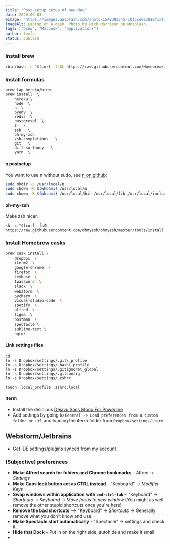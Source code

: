 ```yaml
---
title: "Post-setup setup of new Mac"
date: 2020-06-03
eImage: "https://images.unsplash.com/photo-1542393545-10f5cde2c810?ixlib=rb-1.2.1&ixid=eyJhcHBfaWQiOjEyMDd9&auto=format&fit=crop&w=1001&q=80"
imageAlt: Laptop on a desk. Photo by Nick Morrison on Unsplash.
tags: ["brew", "Macbook", "applications"]
author: tomfa
status: publish
---
```



### Install brew
```sh
/bin/bash -c "$(curl -fsSL https://raw.githubusercontent.com/Homebrew/install/master/install.sh)"
```

### Install formulas
```
brew tap heroku/brew
brew install  \
    heroku \
    node  \
    n  \
    pyenv  \
    redis  \
    postgresql  \
    z   \
    zsh   \
    oh-my-zsh 
    zsh-completions   \
    git   \
    diff-so-fancy   \
    yarn  \

```

#### n postsetup
You want to use n without sudo, see [n on github](https://github.com/tj/n):

```sh
sudo mkdir -p /usr/local/n
sudo chown -R $(whoami) /usr/local/n
sudo chown -R $(whoami) /usr/local/bin /usr/local/lib /usr/local/include /usr/local/share
```

#### oh-my-zsh
Make zsh nicer.

```
sh -c "$(curl -fsSL https://raw.githubusercontent.com/ohmyzsh/ohmyzsh/master/tools/install.sh)"
```

### Install Homebrew casks
```sh
brew cask install \
    dropbox  \
    iterm2  \
    google-chrome  \
    firefox  \
    keybase  \
    1password  \
    slack  \
    webstorm  \
    pycharm  \
    visual-studio-code  \
    spotify  \
    alfred  \
    figma  \
    postman  \
    spectacle \
    sublime-text \
    ngrok
```

#### Link settings files

```
cd
ln -s Dropbox/settings/.git\_profile
ln -s Dropbox/settings/.bash\_profile
ln -s Dropbox/settings/.gitignore\_global
ln -s Dropbox/settings/.gitconfig
ln -s Dropbox/settings/.zshrc
```

```
touch .local_profile .zshrc.local
```

#### Iterm

*   Install the delicious [Dejavu Sans Mono For Powerline](https://github.com/powerline/fonts/tree/master/DejaVuSansMono)
*   Add settings by going to `General -> Load preferences from a custom folder or url` and loading the iterm folder from `Dropbox/settings/iterm`

## Webstorm/Jetbrains

*   Get IDE settings/plugins synced from my account


### (Subjective) preferences

- **Make Alfred search for folders and Chrome bookmarks** – Alfred -> *Settings* 
- **Make Caps lock button act as CTRL instead** – "Keyboard" -> *Modifier Keys*
- **Swap windows within application with `cmd-ctrl-tab`** –  "Keyboard" -> *Shortcuts* -> *Keyboard* -> *Move focus to next window* (You might as well remove the other stupid shortcuts once you're here)
- **Remove the bad shortcuts** –> "Keyboard" -> *Shortcuts* -> Generally remove what you don't know and use.
- **Make Spectacle start automatically** - "Spectacle" -> settings and check it.
- **Hide that Dock** – Put in on the right side, autohide and make it small.
- 